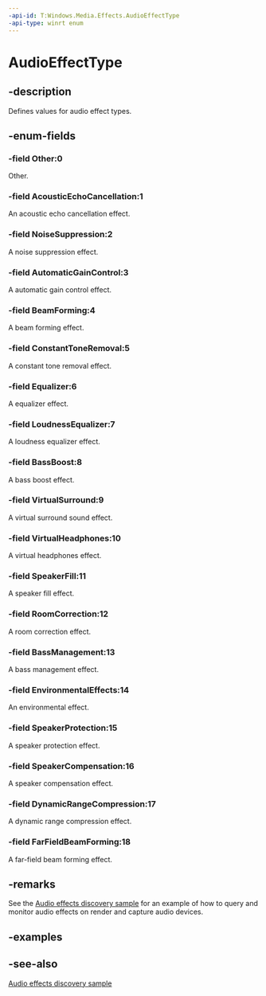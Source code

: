 ```yaml
---
-api-id: T:Windows.Media.Effects.AudioEffectType
-api-type: winrt enum
---
```


<!-- Enumeration syntax
public enum Windows.Media.Effects.AudioEffectType : int
-->

# AudioEffectType

## -description
Defines values for audio effect types.

## -enum-fields
### -field Other:0
Other.

### -field AcousticEchoCancellation:1
An acoustic echo cancellation effect.

### -field NoiseSuppression:2
A noise suppression effect.

### -field AutomaticGainControl:3
A automatic gain control effect.

### -field BeamForming:4
A beam forming effect.

### -field ConstantToneRemoval:5
A constant tone removal effect.

### -field Equalizer:6
A equalizer effect.

### -field LoudnessEqualizer:7
A loudness equalizer effect.

### -field BassBoost:8
A bass boost effect.

### -field VirtualSurround:9
A virtual surround sound effect.

### -field VirtualHeadphones:10
A virtual headphones effect.

### -field SpeakerFill:11
A speaker fill effect.

### -field RoomCorrection:12
A room correction effect.

### -field BassManagement:13
A bass management effect.

### -field EnvironmentalEffects:14
An environmental effect.

### -field SpeakerProtection:15
A speaker protection effect.

### -field SpeakerCompensation:16
A speaker compensation effect.

### -field DynamicRangeCompression:17
A dynamic range compression effect.

### -field FarFieldBeamForming:18
A far-field beam forming effect.


## -remarks
See the [Audio effects discovery sample](https://github.com/microsoftarchive/msdn-code-gallery-microsoft/tree/master/Official%20Windows%20Platform%20Sample/Audio%20effects%20discovery%20sample) for an example of how to query and monitor audio effects on render and capture audio devices.

## -examples

## -see-also
[Audio effects discovery sample](https://github.com/microsoftarchive/msdn-code-gallery-microsoft/tree/master/Official%20Windows%20Platform%20Sample/Audio%20effects%20discovery%20sample)
